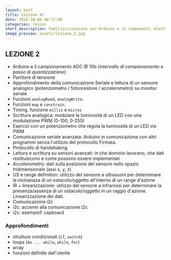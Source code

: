```yaml
---
layout: post
title: Lezione #2
date: 2016-10-06 00:17:00
categories: lesson
short_description: Familiarizzazione con Arduino e le componenti elettroniche in dominio analogico.
image_preview: assets/lezione_2.jpg
---
```


## LEZIONE 2
* Arduino e il campionamento ADC @ 10b (_intervallo di campionamento_ e _passo di quantizzazione_)
* Partitore di tensione
* Approfondimento della comunicazione Seriale e lettura di un sensore analogico (potenziometro / fotoresistore / accelerometro) su monitor seriale
* Funzioni `analogRead`, `analogWrite`.
* Funzioni `map` e `constrain`.
* Timing, funzione `millis` e `micros`
* Scrittura analogica: modulare la luminosità di un LED con una modulazione PWM (0-100, 0-255)
* Esercizi con un potenziometro che regola la luminosità di un LED via PWM
* Comunicazione seriale avanzata: Arduino in comunicazione con altri programmi senza l'utilizzo del protocollo Firmata.
* Protocollo di handshaking
* Lettura e scrittura su sensori avanzati: in che dominio lavorano, che dati restituiscono e come possono essere implementati
* Accelerometro: dati sulla posizione del sensore nello spazio tridimensionale (assi x, y, z)
* US e range definition: utilizzo del sensore a ultrasuoni per determinare la vicinanaza di un ostacolo/oggetto all'interno di un range d'azione
* IR + linearizzazione: utilizzo del sensore a infrarossi per determinare la presenza/assenza di un ostacolo/oggetto in un raggio d'azione. Linearizzazione dei dati.
* Comunicazoine i2c
* i2c: accenni alla comunicazione i2c 
* i2c: esempio1: capboard

### Approfondimenti
* strutture condizionali (`if`, `switch`)
* loops (`do ... while`, `while`, `for`)
* array
* funzioni definite dall'utente
